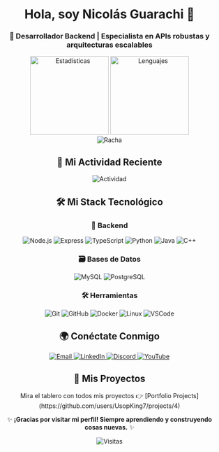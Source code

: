 <div align="center">
  <h1>Hola, soy Nicolás Guarachi 👋</h1>
  <h3>🚀 Desarrollador Backend | Especialista en APIs robustas y arquitecturas escalables</h3>

  <!-- Estadísticas principales -->
  <div>
    <img height="180" src="https://github-readme-stats.vercel.app/api?username=UsopKing7&show_icons=true&theme=dracula&include_all_commits=true" alt="Estadísticas"/>
    <img height="180" src="https://github-readme-stats.vercel.app/api/top-langs/?username=UsopKing7&layout=compact&theme=dracula" alt="Lenguajes"/>
  </div>
  
  <img src="https://github-readme-streak-stats.herokuapp.com?user=UsopKing7&theme=dracula" alt="Racha"/>

  <!-- Actividad reciente -->
  <h2>📌 Mi Actividad Reciente</h2>
  <img src="https://github-readme-activity-graph.vercel.app/graph?username=UsopKing7&theme=dracula&area=true&hide_border=true" alt="Actividad"/>

  <!-- Stack Tecnológico con iconos -->
  <h2>🛠 Mi Stack Tecnológico</h2>
  
  <h3>🔧 Backend</h3>
  <p>
    <img src="https://img.shields.io/badge/Node.js-339933?style=for-the-badge&logo=nodedotjs&logoColor=white" alt="Node.js"/>
    <img src="https://img.shields.io/badge/Express-000000?style=for-the-badge&logo=express&logoColor=white" alt="Express"/>
    <img src="https://img.shields.io/badge/TypeScript-3178C6?style=for-the-badge&logo=typescript&logoColor=white" alt="TypeScript"/>
    <img src="https://img.shields.io/badge/Python-3776AB?style=for-the-badge&logo=python&logoColor=white" alt="Python"/>
    <img src="https://img.shields.io/badge/Java-007396?style=for-the-badge&logo=java&logoColor=white" alt="Java"/>
    <img src="https://img.shields.io/badge/C++-00599C?style=for-the-badge&logo=c%2B%2B&logoColor=white" alt="C++"/>
  </p>

  <h3>🗃️ Bases de Datos</h3>
  <p>
    <img src="https://img.shields.io/badge/MySQL-4479A1?style=for-the-badge&logo=mysql&logoColor=white" alt="MySQL"/>
    <img src="https://img.shields.io/badge/PostgreSQL-4169E1?style=for-the-badge&logo=postgresql&logoColor=white" alt="PostgreSQL"/>
  </p>

  <h3>🛠️ Herramientas</h3>
  <p>
    <img src="https://img.shields.io/badge/Git-F05032?style=for-the-badge&logo=git&logoColor=white" alt="Git"/>
    <img src="https://img.shields.io/badge/GitHub-181717?style=for-the-badge&logo=github&logoColor=white" alt="GitHub"/>
    <img src="https://img.shields.io/badge/Docker-2496ED?style=for-the-badge&logo=docker&logoColor=white" alt="Docker"/>
    <img src="https://img.shields.io/badge/Linux-FCC624?style=for-the-badge&logo=linux&logoColor=black" alt="Linux"/>
    <img src="https://img.shields.io/badge/VS_Code-007ACC?style=for-the-badge&logo=visualstudiocode&logoColor=white" alt="VSCode"/>
  </p>

  <!-- Conectemos -->
  <h2>🌍 Conéctate Conmigo</h2>
  <p>
    <a href="mailto:nicolasguarachi888@gmail.com">
      <img src="https://img.shields.io/badge/Gmail-D14836?style=for-the-badge&logo=gmail&logoColor=white" alt="Email"/>
    </a>
    <a href="https://www.linkedin.com/in/nicolas-guarachi-561694317/" target="_blank">
      <img src="https://img.shields.io/badge/LinkedIn-0A66C2?style=for-the-badge&logo=linkedin&logoColor=white" alt="LinkedIn"/>
    </a>
    <a href="https://discord.com/users/UsopKing7">
      <img src="https://img.shields.io/badge/Discord-5865F2?style=for-the-badge&logo=discord&logoColor=white" alt="Discord"/>
    </a>
    <a href="https://www.youtube.com/@limbertguarachi2400" target="_blank">
      <img src="https://img.shields.io/badge/YouTube-FF0000?style=for-the-badge&logo=youtube&logoColor=white" alt="YouTube"/>
    </a>
  </p>

  ## 🚀 Mis Proyectos
<p> Mira el tablero con todos mis proyectos 👉 [Portfolio Projects](https://github.com/users/UsopKing7/projects/4) </p>


  <p>✨ <strong>¡Gracias por visitar mi perfil! Siempre aprendiendo y construyendo cosas nuevas.</strong> ✨</p>
  <img src="https://komarev.com/ghpvc/?username=UsopKing7&color=blueviolet&style=flat-square" alt="Visitas"/>
</div>
